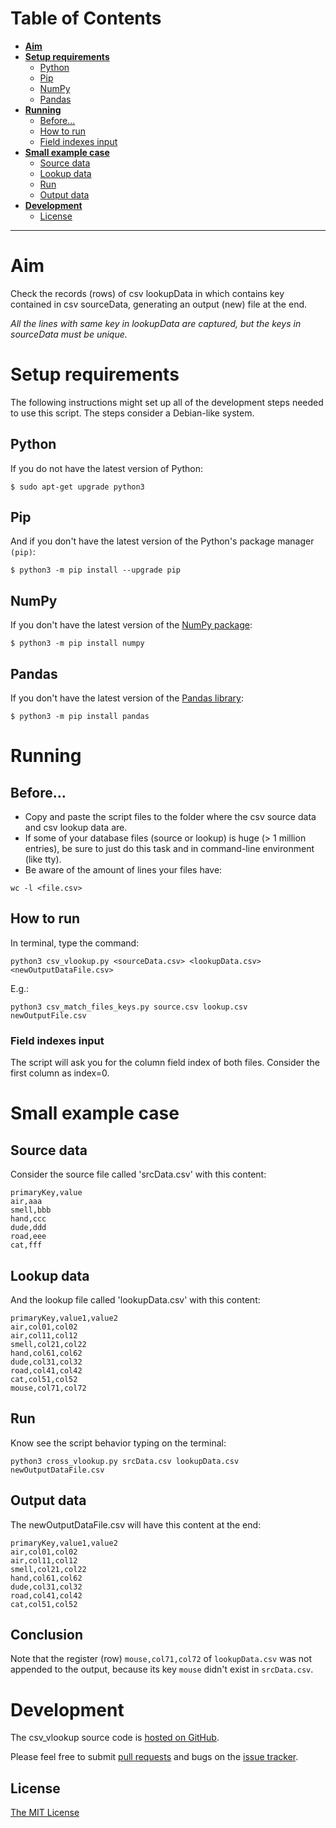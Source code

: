 # Table of Contents

* **[Aim](#aim)**
* **[Setup requirements](#setup-requirements)**
  * [Python](#python)
  * [Pip](#pip)
  * [NumPy](#numpy)
  * [Pandas](#pandas)
* **[Running](#running)**
  * [Before...](#before)
  * [How to run](#how-to-run)
  * [Field indexes input](#field-indexes-input)
* **[Small example case](#small-example-case)**
    * [Source data](#source-data)
    * [Lookup data](#lookup-data)
    * [Run](#run)
    * [Output data](#output-data)
* **[Development](#development)**
  * [License](#license)
----

# Aim
Check the records (rows) of csv lookupData in which contains key contained in csv sourceData, generating an output (new) file at the end.

*All the lines with same key in lookupData are captured, but the keys in sourceData must be unique.*


# Setup requirements
The following instructions might set up all of the development steps needed to use this script. The steps consider a Debian-like system.

## Python
If you do not have the latest version of Python:

```$ sudo apt-get upgrade python3```

## Pip
And if you don't have the latest version of the Python's package manager `(pip)`:

```$ python3 -m pip install --upgrade pip```

## NumPy
If you don't have the latest version of the [NumPy package](http://www.numpy.org/):

```$ python3 -m pip install numpy```

## Pandas
If you don't have the latest version of the [Pandas library](https://pandas.pydata.org/):

```$ python3 -m pip install pandas```


# Running
## Before...
- Copy and paste the script files to the folder where the csv source data and csv lookup data are.
- If some of your database files (source or lookup) is huge (> 1 million entries), be sure to just do this task and in command-line environment (like tty).
- Be aware of the amount of lines your files have:

```wc -l <file.csv>```

## How to run
In terminal, type the command:

```python3 csv_vlookup.py <sourceData.csv> <lookupData.csv> <newOutputDataFile.csv>```

E.g.:

```python3 csv_match_files_keys.py source.csv lookup.csv newOutputFile.csv```

### Field indexes input
The script will ask you for the column field index of both files. Consider the first column as index=0.


# Small example case
## Source data
Consider the source file called 'srcData.csv' with this content:

```
primaryKey,value
air,aaa
smell,bbb
hand,ccc
dude,ddd
road,eee
cat,fff
```

## Lookup data
And the lookup file called 'lookupData.csv' with this content:
```
primaryKey,value1,value2
air,col01,col02
air,col11,col12
smell,col21,col22
hand,col61,col62
dude,col31,col32
road,col41,col42
cat,col51,col52	
mouse,col71,col72
```

## Run
Know see the script behavior typing on the terminal:

```python3 cross_vlookup.py srcData.csv lookupData.csv newOutputDataFile.csv```

## Output data
The newOutputDataFile.csv will have this content at the end:
```
primaryKey,value1,value2
air,col01,col02
air,col11,col12
smell,col21,col22
hand,col61,col62
dude,col31,col32
road,col41,col42
cat,col51,col52	
```

## Conclusion
Note that the register (row) `mouse,col71,col72` of `lookupData.csv` was not appended to the output, because its key `mouse` didn't exist in `srcData.csv`.


# Development
The csv_vlookup source code is [hosted on GitHub](https://github.com/igorasantos/csv_vlookup).

Please feel free to submit [pull requests](https://github.com/igorasantos/csv_vlookup/pulls) and bugs on the [issue tracker](https://github.com/igorasantos/csv_vlookup/issues).

## License
[The MIT License](LICENSE)
